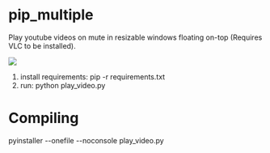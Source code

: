# pip_multiple
Play youtube videos on mute in resizable windows floating on-top (Requires VLC to be installed).

![](demo.gif)

1. install requirements: pip -r requirements.txt
2. run: python play_video.py


# Compiling

pyinstaller --onefile --noconsole play_video.py